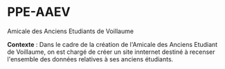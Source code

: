 # PPE-AAEV
Amicale des Anciens Etudiants de Voillaume

<b>Contexte</b> : Dans le cadre de la création de l'Amicale des Anciens Etudiant de Voillaume, on est chargé de créer un site innternet destiné à recenser l'ensemble des données relatives à ses anciens étudiants.


